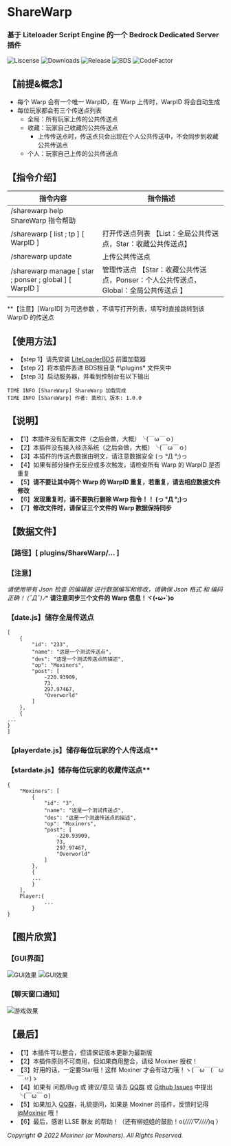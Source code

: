 # ShareWarp
### 基于 Liteloader Script Engine 的一个 Bedrock Dedicated Server 插件
![Liscense](https://img.shields.io/github/license/Moxiner/ShareWarp)
![Downloads](https://img.shields.io/github/downloads/Moxiner/ShareWarp/total)
![Release](https://img.shields.io/github/v/release/Moxiner/ShareWarp)
![BDS](https://img.shields.io/badge/support--LLSE--version-Newest-red)
![CodeFactor](https://www.codefactor.io/repository/github/Moxiner/ShareWarp/badge)  

## 【前提&概念】
* 每个 Warp 会有一个唯一 WarpID，在 Warp 上传时，WarpID 将会自动生成
* 每位玩家都会有三个传送点列表
  * 全局：所有玩家上传的公共传送点
  * 收藏：玩家自己收藏的公共传送点
    * 上传传送点时，传送点只会出现在个人公共传送中，不会同步到收藏公共传送点
  * 个人：玩家自己上传的公共传送点

## 【指令介绍】
| 指令内容|	指令描述
----|----|
|/sharewarp help	ShareWarp 指令帮助
|/sharewarp \[ list ; tp ] \[ WarpID ] |打开传送点列表 【List：全局公共传送点，Star：收藏公共传送点】
|/sharewarp update |上传公共传送点
|/sharewarp manage \[ star ; ponser ; global ] \[ WarpID ]	|管理传送点 【Star：收藏公共传送点，Ponser：个人公共传送点，Global：全局公共传送点 】
**【注意】\[WarpID] 为可选参数 ，不填写打开列表，填写时直接跳转到该 WarpID 的传送点

## 【使用方法】
* 【step 1】请先安装 [LiteLoaderBDS](https://github.com/LiteLDev/LiteLoaderBDS) 前置加载器
* 【step 2】将本插件丢进 BDS根目录 *\plugins\* 文件夹中
* 【step 3】启动服务器，并看到控制台有以下输出
```
TIME INFO [ShareWarp] ShareWarp 加载完成
TIME INFO [ShareWarp] 作者: 莫欣儿 版本: 1.0.0
```

## 【说明】
* 【1】本插件没有配置文件（之后会做，大概）╰(￣ω￣ｏ)
* 【2】本插件没有接入经济系统（之后会做，大概）╰(￣ω￣ｏ)
* 【3】本插件的传送点数据由明文，请注意数据安全 (っ °Д °;)っ
* 【4】如果有部分操作无反应或多次触发，请检查所有 Warp 的 WarpID 是否重复
* 【5】**请不要让其中两个 Warp 的 WarpID 重复，若重复，请去相应数据文件修改**
* 【6】**发现重复时，请不要执行删除 Warp 指令！！ (っ °Д °;)っ**
* 【7】**修改文件时，请保证三个文件的 Warp 数据保持同步**

## 【数据文件】
### 【路径】\[ plugins/ShareWarp/... ]
### 【注意】
**请使用带有 Json 检查 的编辑器 进行数据编写和修改，请确保 Json 格式 和 编码 正确！ (ﾟДﾟ*)ﾉ**
**请注意同步三个文件的 Warp 信息！ヾ(•ω•`)o**
### 【date.js】储存全局传送点
```
[
    {
        "id": "233",
        "name": "这是一个测试传送点",
        "des": "这是一个测试传送点的描述",
        "op": "Moxiners",
        "post": [
            -220.93909,
            73,
            297.97467,
            "Overworld"
        ]
    },
    {
...
}
]
```
### 【playerdate.js】储存每位玩家的个人传送点**
### 【stardate.js】储存每位玩家的收藏传送点**
```
{
    "Moxiners": [
        {
            "id": "3",
            "name": "这是一个测试传送点",
            "des": "这是一个测速传送点的描述",
            "op": "Moxiners",
            "post": [
                -220.93909,
                73,
                297.97467,
                "Overworld"
            ]
        },
        {
        ...
        }
    ],
    Player:{
            ...
        }
}
```

## 【图片欣赏】
### 【GUI界面】
![GUI效果](https://www.minebbs.com/attachments/png.28611/)
![GUI效果](https://www.minebbs.com/attachments/png.28612/)

### 【聊天窗口通知】
![游戏效果](https://www.minebbs.com/attachments/png.28613/)

## 【最后】
* 【1】本插件可以整合，但请保证版本更新为最新版
* 【2】本插件原则不可商用，但如果商用整合，请经 Moxiner 授权！
* 【3】好用的话，一定要Star哦！这样 Moxiner 才会有动力哦！ヽ(￣ω￣(￣ω￣〃)ゝ
* 【4】如果有 问题/Bug 或 建议/意见 请去 [QQ群](https://jq.qq.com/?_wv=1027&k=CRO8Gw4C) 或 [Github Issues](https://github.com/Moxiner/ShareWarp/issues) 中提出 ╰(￣ω￣ｏ)
* 【5】如果加入 [QQ群](https://jq.qq.com/?_wv=1027&k=CRO8Gw4C)，礼貌提问，如果是 Moxiner 的插件，反馈时记得 [@Moxiner](https://github.com/Moxiner) 哦！
* 【6】最后，感谢 LLSE 群友 的帮助！（还有柳姐姐的鼓励！o(*////▽////*)q ）

*Copyright © 2022 Moxiner (or Moxiners). All Rights Reserved.*
